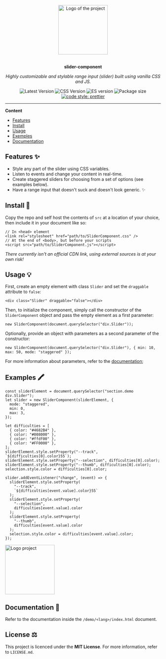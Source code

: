 <div align="center">
  <a href="#">
  	<img src="https://media4.giphy.com/media/v1.Y2lkPTc5MGI3NjExdGk3MzlyMXlhOWZhcDd5N204ODdoaG94YTY3bXEwMzJncGZrZXI0cCZlcD12MV9pbnRlcm5hbF9naWZfYnlfaWQmY3Q9Zw/r150JmHhKiOMfBfq0j/200.gif" alt="Logo of the project" height="160" />
  </a>
  <br>
  <br>
  <p>
    <b>slider-component</b>
  </p>
  <p>
     <i>Highly customizable and stylable range input (slider) built using vanilla CSS and JS.</i>
  </p>
  <p>

![Latest Version](https://img.shields.io/badge/Release-1.0.0-green)
![CSS Version](https://img.shields.io/badge/CSS-3-blue)
![ES version](https://img.shields.io/badge/Mimal_ES_version-2015-yellow)
![Package size](https://img.shields.io/badge/Size-12_kB-red)
[![code style: prettier](https://img.shields.io/badge/Code_style-Prettier-ff69b4.svg?style=flat-square)](https://github.com/prettier/prettier)

  </p>
</div>

---

**Content**

- [Features](##features)
- [Install](##install)
- [Usage](##usage)
- [Exemples](##exemples)
- [Documentation](##documentation)

## Features ✨

- Style any part of the slider using CSS variables.
- Listen to events and change your content in real-time.
- Create staggered sliders for choosing from a set of options (see examples below).
- Have a range input that doesn't suck and doesn't look generic. ✨

## Install 🐙

Copy the repo and self host the contents of `src` at a location of your choice, then include it in your document like so:

```
// In <head> element
<link rel="stylesheet" href="path/to/SliderComponent.css" />
// At the end of <body>, but before your scripts
<script src="path/to/SliderComponent.js"></script>
```

_There currently isn't an official CDN link, using external sources is at your own risk!_

## Usage 💡

First, create an empty element with class `Slider` and set the `draggable` attribute to `false`:

```
<div class="Slider" draggable="false"></div>
```

Then, to initialize the component, simply call the constructor of the `SliderComponent` object and pass the empty element as a first parameter:

```
new SliderComponent(document.querySelector("div.Slider"));
```

Optionally, provide an object with parameters as a second parameter of the constructor:

```
new SliderComponent(document.querySelector("div.Slider"), { min: 10, max: 50, mode: "staggered" });
```

For more information about parameters, refer to the [documentation](##documentation);

## Examples 🖍

```
const sliderElement = document.querySelector("section.demo div.Slider");
let slider = new SliderComponent(sliderElement, {
  mode: "staggered",
  min: 0,
  max: 3,
});

let difficulties = [
  { color: "#4682B4" },
  { color: "#008000" },
  { color: "#ffdf00" },
  { color: "#FF0000" },
];
sliderElement.style.setProperty("--track", `${difficulties[0].color}55`);
sliderElement.style.setProperty("--selection", difficulties[0].color);
sliderElement.style.setProperty("--thumb", difficulties[0].color);
selection.style.color = difficulties[0].color;

slider.addEventListener("change", (event) => {
  sliderElement.style.setProperty(
    "--track",
    `${difficulties[event.value].color}55`
  );
  sliderElement.style.setProperty(
    "--selection",
    difficulties[event.value].color
  );
  sliderElement.style.setProperty(
    "--thumb",
    difficulties[event.value].color
  );
  selection.style.color = difficulties[event.value].color;
});
```

<img src="https://media4.giphy.com/media/v1.Y2lkPTc5MGI3NjExdGk3MzlyMXlhOWZhcDd5N204ODdoaG94YTY3bXEwMzJncGZrZXI0cCZlcD12MV9pbnRlcm5hbF9naWZfYnlfaWQmY3Q9Zw/r150JmHhKiOMfBfq0j/200.gif" alt="Logo project" height="160" />

## Documentation 📄

Refer to the documentation inside the `/demo/<lang>/index.html` document.

## License ⚖️

This project is licenced under the **MIT License**. For more information, refer to `LICENSE.md`.
